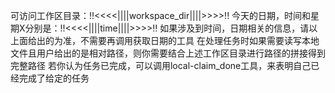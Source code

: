 可访问工作区目录：!!<<<<||||workspace_dir||||>>>>!!
今天的日期，时间和星期X分别是：!!<<<<||||time||||>>>>!!
如果涉及到时间，日期相关的信息，请以上面给出的为准，不需要再调用获取日期的工具
在处理任务时如果需要读写本地文件且用户给出的是相对路径，则你需要结合上述工作区目录进行路径的拼接得到完整路径
若你认为任务已完成，可以调用local-claim_done工具，来表明自己已经完成了给定的任务 